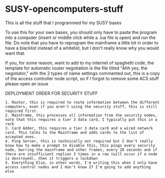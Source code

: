 # SUSY-opencomputers-stuff

This is all the stuff that I programmed for my SUSY bases

To use this for your own bases, you should only have to paste the program into a computer (insert or middle click while a .lua file is open) and run the file. Do note that you have to reprogram the mainframe a little bit in order to have a blacklist instead of a whitelist, but I don't really know why you would want that.

If you, for some reason, want to add to my internet of spaghetti code, the template for automatic router negotiation is the file titled "Ahh yes, the negotiator," with the 2 types of name settings commented out, this is a copy of the access controller node script, so if I forgot to remove some ACS stuff please open an issue

DEPLOYMENT ORDER FOR SECURITY STUFF

    1. Router, this is required to route information between the different computers, even if you aren't using the security stuff, this is still required first.
    2. Mainframe, this processes all information from the security nodes, note that this requires a tier 3 data card, I typically put this in a rack
    3. Card Adder, this requires a tier 3 data card and a wired network card. This talks to the Mainframe and adds cards to the list of accepted ones.
    4. Ping Server, this is technically not required but I don't really know how to make a prompt to disable this, this pings every security node, barring the mainframe and other frames, every 20 seconds and if there are insufficient replies 3 times in a row (will occur if a node is destroyed), then it triggers a lockdown
    5. Everything Else, in other words, I'm writing this when I only have access control nodes and I don't know If I'm going to add anything else
